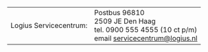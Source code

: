 
| | |
|---|---|
| Logius Servicecentrum: | Postbus 96810 <br>2509 JE Den Haag<br>tel. 0900 555 4555 (10 ct p/m)<br>email servicecentrum@logius.nl |